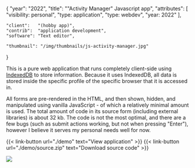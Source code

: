 {
	"year": "2022",
	"title": "\"Activity Manager\" Javascript app",
	"attributes": [
		"visibility: personal",
		"type: application",
		"type: webdev",
		"year: 2022"
	],
	
	"client":   "(hobby app)",
	"contrib":  "application development",
	"software": "Text editor",
	
	"thumbnail": "/img/thumbnails/js-activity-manager.jpg"
}

This is a pure web application that runs completely client-side using [IndexedDB](https://developer.mozilla.org/en-US/docs/Web/API/IndexedDB_API) to store information. Because it uses IndexedDB, all data is stored inside the specific profile of the specific browser that it is accessed in.

All forms are pre-rendered in the HTML, and then shown, hidden, and manipulated using vanilla JavaScript - of which a relatively minimal amount is used. The total amount of code in its source form (including external libraries) is about 32 kb. The code is not the most optimal, and there are a few bugs (such as submit actions working, but not when pressing "Enter"), however I believe it serves my personal needs well for now.

{{< link-button url="./demo" text="View application" >}}
{{< link-button url="./demo/source.zip" text="Download source code" >}}

![](/img/thumbnails/js-activity-manager.jpg)
